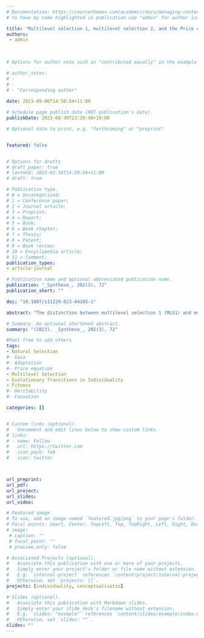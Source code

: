 ```yaml
---
# Documentation: https://sourcethemes.com/academic/docs/managing-content/ 
# to have my name highlighted in publication use "admin" for author instead of Pierrick Bourrat

title: "Multilevel selection 1, multilevel selection 2, and the Price equation: a reappraisal"
authors:
 - admin

 
 
# Options for author note such as "contributed equally" in the example below, assuming they are three authors, the third author is corresponding author.

# author_notes:
# - 
# - 
# - "Corresponding author"
 
date: 2023-09-06T14:50:54+11:00

# Schedule page publish date (NOT publication's date).
publishDate: 2023-08-30T23:28:48+10:00

# Optional date to print, e.g. "forthcoming" or "preprint"


featured: false


# Options for drafts
# draft_paper: true
# lastmod: 2023-02-16T14:50:54+11:00
# draft: true

# Publication type.
# 0 = Uncategorized;
# 1 = Conference paper;
# 2 = Journal article;
# 3 = Preprint;
# 4 = Report;
# 5 = Book;
# 6 = Book chapter;
# 7 = Thesis;
# 8 = Patent;
# 9 = Book review;
# 10 = Encyclopedia article;
# 11 = Comment;
publication_types:
- article-journal

# Publication name and optional abbreviated publication name.
publication: "_Synthese_, 202(3), 72"
publication_short: ""

doi: "10.1007/s11229-023-04285-1"

abstract: "The distinction between multilevel selection 1 (MLS1) and multilevel selection 2 (MLS2) is classically regarded as a distinction between two multilevel selection processes involving two different kinds of higher-level fitness. It has been invoked to explain evolutionary transitions in individuality as a shift from an MLS1 to an MLS2 process. In this paper, I argue against the view that the distinction involves two different kinds of processes. I show, starting from the MLS2 version of the Price equation, that it contains the MLS1 version if, following the assumption that a collective constitutively depends (i.e., mereologically supervenes) on its particles, one considers that a necessary map between fitness at two levels exists. I defend the necessity of such a map, making the distinction between MLS1 and MLS2 a matter of perspective and limited knowledge (i.e., epistemic limitations) rather than objective facts. I then provide some reasons why the MLS1/MLS2 distinction nonetheless has some pragmatic value and might be invoked usefully in some contexts, particularly within the context of explaining evolutionary transitions in individuality."

# Summary. An optional shortened abstract.
summary: "(2023). _Synthese_, 202(3), 72"

#Feel free to add others
tags:
- Natural Selection
#- Gaia
#- Adaptation
#- Price equation
- Multilevel Selection
- Evolutionary Transitions in Individuality
- Fitness
#- Heritability
#- Causation

categories: []


# Custom links (optional).
#   Uncomment and edit lines below to show custom links.
# links:
# - name: Follow
#   url: https://twitter.com
#   icon_pack: fab
#   icon: twitter



url_preprint:
url_pdf:
url_project:
url_slides:
url_video:

# Featured image
# To use, add an image named `featured.jpg/png` to your page's folder. 
# Focal points: Smart, Center, TopLeft, Top, TopRight, Left, Right, BottomLeft, Bottom, BottomRight.
# image:
 # caption: ""
 # focal_point: ""
 # preview_only: false

# Associated Projects (optional).
#   Associate this publication with one or more of your projects.
#   Simply enter your project's folder or file name without extension.
#   E.g. `internal-project` references `content/project/internal-project/index.md`.
#   Otherwise, set `projects: []`.
projects: [individuality, conceptualisatin]

# Slides (optional).
#   Associate this publication with Markdown slides.
#   Simply enter your slide deck's filename without extension.
#   E.g. `slides: "example"` references `content/slides/example/index.md`.
#   Otherwise, set `slides: ""`.
slides: ""
---
```

